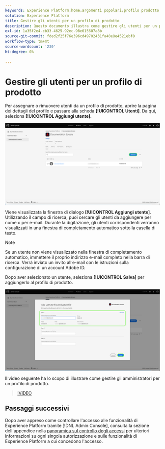 ```yaml
---
keywords: Experience Platform;home;argomenti popolari;profilo prodotto;product profile
solution: Experience Platform
title: Gestire gli utenti per un profilo di prodotto
description: Questo documento illustra come gestire gli utenti per un profilo di prodotto nell’interfaccia utente di Adobe Experience Platform.
exl-id: 1a35f2e4-cb33-4625-92ec-98e615607a8b
source-git-commit: fded2f25f76e396cd49702431fa40e8e4521ebf8
workflow-type: tm+mt
source-wordcount: '230'
ht-degree: 0%

---
```


# Gestire gli utenti per un profilo di prodotto

Per assegnare o rimuovere utenti da un profilo di prodotto, aprire la pagina dei dettagli del profilo e passare alla scheda **[!UICONTROL Utenti]**. Da qui, seleziona **[!UICONTROL Aggiungi utente]**.

![La pagina dei dettagli del profilo di prodotto mostra gli utenti elencati nella scheda [!UICONTROL Utenti].](../images/add-user.png)

Viene visualizzata la finestra di dialogo **[!UICONTROL Aggiungi utente]**. Utilizzando il campo di ricerca, puoi cercare gli utenti da aggiungere per nome o per e-mail. Durante la digitazione, gli utenti corrispondenti verranno visualizzati in una finestra di completamento automatico sotto la casella di testo.

>[!NOTE]
>
>Se un utente non viene visualizzato nella finestra di completamento automatico, immettere il proprio indirizzo e-mail completo nella barra di ricerca. Verrà inviato un invito all’e-mail con le istruzioni sulla configurazione di un account Adobe ID.

Dopo aver selezionato un utente, seleziona **[!UICONTROL Salva]** per aggiungerlo al profilo di prodotto.

![Aggiungere utenti alla pagina del profilo di prodotto evidenziando i dettagli utente.](../images/save-user.png)

Il video seguente ha lo scopo di illustrare come gestire gli amministratori per un profilo di prodotto.

>[!VIDEO](https://video.tv.adobe.com/v/333860/?learn=on)

## Passaggi successivi

Dopo aver appreso come controllare l&#39;accesso alle funzionalità di Experience Platform tramite [!DNL Admin Console], consulta la sezione dell&#39;appendice nella [panoramica sul controllo degli accessi](../home.md) per ulteriori informazioni su ogni singola autorizzazione e sulle funzionalità di Experience Platform a cui concedono l&#39;accesso.
